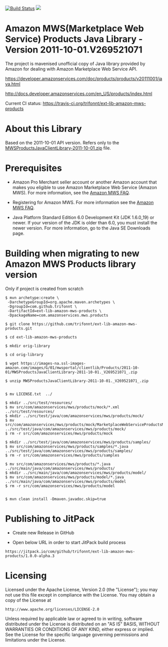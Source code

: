 [![Build Status](https://travis-ci.org/trifonnt/ext-lib-amazon-mws-products.png?branch=master)](https://travis-ci.org/trifonnt/ext-lib-amazon-mws-products)
[![](https://jitpack.io/v/trifonnt/ext-lib-amazon-mws-products.svg)](https://jitpack.io/#trifonnt/ext-lib-amazon-mws-products)


Amazon MWS(Marketplace Web Service) Products Java Library - Version 2011-10-01.V269521071
=============================================================================== 
The project is mavenised unofficial copy of Java library provided by 
Amazon for dealing with Amazon Marketplace Web Service API.

https://developer.amazonservices.com/doc/products/products/v20111001/java.html

http://docs.developer.amazonservices.com/en_US/products/index.html

Current CI status: https://travis-ci.org/trifonnt/ext-lib-amazon-mws-products


About this Library
=============================================================================== 

Based on the 2011-10-01 API version.
Refers only to the [MWSProductsJavaClientLibrary-2011-10-01.zip](https://images-na.ssl-images-amazon.com/images/G/01/mwsportal/clientlib/Products/2011-10-01/MWSProductsJavaClientLibrary-2011-10-01._V269521071_.zip) file.


Prerequisites
=============================================================================== 

- Amazon Pro Merchant seller account or another Amazon account that makes you eligible to use Amazon Marketplace Web Service (Amazon MWS). For more information, see the [Amazon MWS FAQ](https://developer.amazonservices.com/gp/mws/faq.html).

- Registering for Amazon MWS. For more information see the [Amazon MWS FAQ](https://developer.amazonservices.com/gp/mws/faq.html).

- Java Platform Standard Edition 6.0 Development Kit (JDK 1.6.0_19) or newer. If your version of the JDK is older than 6.0, you must install the newer version. For more information, go to the Java SE Downloads page. 


Building when migrating to new Amazon MWS Products library version
===============================================================================

Only if project is created from scratch
```shell
$ mvn archetype:create \
 -DarchetypeGroupId=org.apache.maven.archetypes \
 -DgroupId=com.github.trifonnt \
 -DartifactId=ext-lib-amazon-mws-products \
 -DpackageName=com.amazonservices.mws.products
```

```shell
$ git clone https://github.com/trifonnt/ext-lib-amazon-mws-products.git

$ cd ext-lib-amazon-mws-products

$ mkdir orig-library

$ cd orig-library

$ wget https://images-na.ssl-images-amazon.com/images/G/01/mwsportal/clientlib/Products/2011-10-01/MWSProductsJavaClientLibrary-2011-10-01._V269521071_.zip

$ unzip MWSProductsJavaClientLibrary-2011-10-01._V269521071_.zip


$ mv LICENSE.txt  ../

$ mkdir ../src/test/resources/
$ mv src/com/amazonservices/mws/products/mock/*.xml ../src/test/resources/
$ mkdir ../src/test/java/com/amazonservices/mws/products/mock/
$ mv src/com/amazonservices/mws/products/mock/MarketplaceWebServiceProductsMock.java ../src/test/java/com/amazonservices/mws/products/mock/
$ rm -r src/com/amazonservices/mws/products/mock

$ mkdir ../src/test/java/com/amazonservices/mws/products/samples/
$ mv src/com/amazonservices/mws/products/samples/*.java ../src/test/java/com/amazonservices/mws/products/samples/
$ rm -r src/com/amazonservices/mws/products/samples

$ mv src/com/amazonservices/mws/products/*.java ../src/main/java/com/amazonservices/mws/products/
$ mkdir ../src/main/java/com/amazonservices/mws/products/model/
$ mv src/com/amazonservices/mws/products/model/*.java ../src/main/java/com/amazonservices/mws/products/model
$ rm -r src/com/amazonservices/mws/products/model


$ mvn clean install -Dmaven.javadoc.skip=true

```


Publishing to JitPack
===============================================================================

 - Create new Release in GitHub


 - Open below URL in order to start JitPack build process

```shell
https://jitpack.io/com/github/trifonnt/ext-lib-amazon-mws-products/1.0.0-alpha.3
```


Licensing
=============================================================================== 

Licensed under the Apache License, Version 2.0 (the "License");
you may not use this file except in compliance with the License.
You may obtain a copy of the License at

    http://www.apache.org/licenses/LICENSE-2.0

Unless required by applicable law or agreed to in writing, software
distributed under the License is distributed on an "AS IS" BASIS,
WITHOUT WARRANTIES OR CONDITIONS OF ANY KIND, either express or implied.
See the License for the specific language governing permissions and
limitations under the License.
